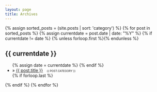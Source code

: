 ```yaml
---
layout: page
title: Archives
---
```


<section id="archive">
{% assign sorted_posts = (site.posts | sort: 'category') %}
{% for post in sorted_posts %}
  {% assign currentdate = post.date | date: "%Y" %}
  {% if currentdate != date %}
    {% unless forloop.first %}</ul>{% endunless %}
    <h2 id="y{{ post.date | date: "%Y" }}">{{ currentdate }}</h2>
    <ul class="archive-item">
    {% assign date = currentdate %}
  {% endif %}
    <li>» <a href="{{ post.url }}">{{ post.title }}</a>  <span style="text-transform: uppercase; margin-left: 1em; font-size: 9px;">{{ post.category }}</span></li>
  {% if forloop.last %}</ul>{% endif %}
{% endfor %}
</section>